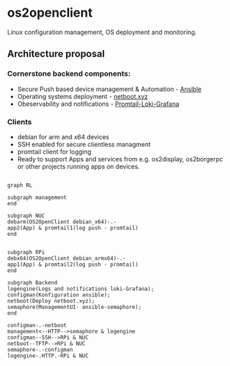 # os2openclient
Linux configuration management, OS deployment and monitoring.

## Architecture proposal

### Cornerstone backend components:
- Secure Push based device management & Automation - [Ansible](https://www.ansible.com/overview/how-ansible-works)
- Operating systems deployment  - [netboot.xyz](https://netboot.xyz/docs)
- Obeservability and notifications - [Promtail-Loki-Grafana](https://grafana.com/oss/loki/)

### Clients
- debian for arm and x64 devices
- SSH enabled for secure clientless managment
- promtail client for logging
- Ready to support Apps and services from e.g. os2display, os2borgerpc or other projects running apps on devices. 

```mermaid

graph RL

subgraph management
end

subgraph NUC
debarm(OS2OpenClient debian_x64)-.-
app2(App) & promtail1(log push - promtail)
end


subgraph RPi
debx64(OS2OpenClient debian_armx64)-.-
app1(App) & promtail2(log push - promtail)
end

subgraph Backend
logengine(Logs and notifications loki-Grafana);
configman(Konfiguration ansible);
netboot(Deploy netboot.xyz);
semaphore(ManagementUI- ansible-semaphore);
end

configman-.-netboot
management<--HTTP-->semaphore & logengine
configman--SSH-->RPi & NUC
netboot--TFTP-->RPi & NUC
semaphore-.-configman
logengine-.HTTP.-RPi & NUC

```
